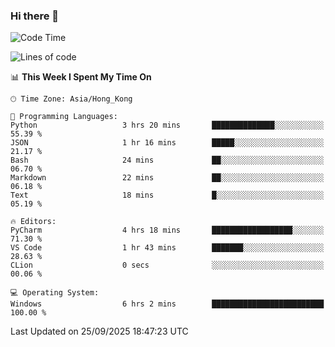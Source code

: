 ### Hi there 👋

<!--
**RoiexLee/RoiexLee** is a ✨ _special_ ✨ repository because its `README.md` (this file) appears on your GitHub profile.

Here are some ideas to get you started:

- 🔭 I’m currently working on ...
- 🌱 I’m currently learning ...
- 👯 I’m looking to collaborate on ...
- 🤔 I’m looking for help with ...
- 💬 Ask me about ...
- 📫 How to reach me: ...
- 😄 Pronouns: ...
- ⚡ Fun fact: ...
-->

<!--START_SECTION:waka-->
![Code Time](http://img.shields.io/badge/Code%20Time-1%2C227%20hrs%2057%20mins-blue)

![Lines of code](https://img.shields.io/badge/From%20Hello%20World%20I%27ve%20Written-41.6%20thousand%20lines%20of%20code-blue)

📊 **This Week I Spent My Time On** 

```text
🕑︎ Time Zone: Asia/Hong_Kong

💬 Programming Languages: 
Python                   3 hrs 20 mins       ██████████████░░░░░░░░░░░   55.39 % 
JSON                     1 hr 16 mins        █████░░░░░░░░░░░░░░░░░░░░   21.17 % 
Bash                     24 mins             ██░░░░░░░░░░░░░░░░░░░░░░░   06.70 % 
Markdown                 22 mins             ██░░░░░░░░░░░░░░░░░░░░░░░   06.18 % 
Text                     18 mins             █░░░░░░░░░░░░░░░░░░░░░░░░   05.19 % 

🔥 Editors: 
PyCharm                  4 hrs 18 mins       ██████████████████░░░░░░░   71.30 % 
VS Code                  1 hr 43 mins        ███████░░░░░░░░░░░░░░░░░░   28.63 % 
CLion                    0 secs              ░░░░░░░░░░░░░░░░░░░░░░░░░   00.06 % 

💻 Operating System: 
Windows                  6 hrs 2 mins        █████████████████████████   100.00 % 
```


 Last Updated on 25/09/2025 18:47:23 UTC
<!--END_SECTION:waka-->
